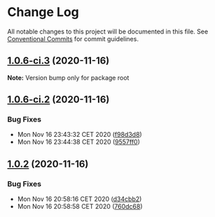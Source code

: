 # Change Log

All notable changes to this project will be documented in this file.
See [Conventional Commits](https://conventionalcommits.org) for commit guidelines.

## [1.0.6-ci.3](https://github.com/blendsdk/testing/compare/v1.0.6-ci.2...v1.0.6-ci.3) (2020-11-16)

**Note:** Version bump only for package root





## [1.0.6-ci.2](https://github.com/blendsdk/testing/compare/v1.0.5...v1.0.6-ci.2) (2020-11-16)


### Bug Fixes

* Mon Nov 16 23:43:32 CET 2020 ([f98d3d8](https://github.com/blendsdk/testing/commit/f98d3d89b43b8015a17a58326ae257a64276e0e8))
* Mon Nov 16 23:44:38 CET 2020 ([9557ff0](https://github.com/blendsdk/testing/commit/9557ff05fbd943376fbec1e43742ce23ed79e4c9))





## [1.0.2](https://github.com/blendsdk/testing/compare/v1.0.1...v1.0.2) (2020-11-16)


### Bug Fixes

* Mon Nov 16 20:58:16 CET 2020 ([d34cbb2](https://github.com/blendsdk/testing/commit/d34cbb27e0b1cd30814eb007fac1fe3957f73008))
* Mon Nov 16 20:58:58 CET 2020 ([760dc68](https://github.com/blendsdk/testing/commit/760dc6814ce9d1f9cca5ae5703b9d4d8c177b9c6))
